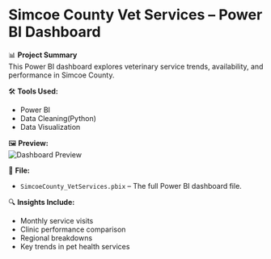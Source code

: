 # Simcoe County Vet Services – Power BI Dashboard

📊 **Project Summary**  
This Power BI dashboard explores veterinary service trends, availability, and performance in Simcoe County.

🛠️ **Tools Used:**  
- Power BI  
- Data Cleaning(Python)  
- Data Visualization

🖼️ **Preview:**  
![Dashboard Preview](dashboard_preview.png)

📁 **File:**  
- `SimcoeCounty_VetServices.pbix` – The full Power BI dashboard file.

🔍 **Insights Include:**  
- Monthly service visits  
- Clinic performance comparison  
- Regional breakdowns  
- Key trends in pet health services
